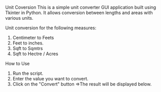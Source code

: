 Unit Coversion
This is a simple unit converter GUI application built using Tkinter in Python. It allows conversion between lengths and areas with various units.

Unit conversion for the following measures:
1. Centimeter to Feets
2. Feet to inches.
3. Sqft to Sqmtrs
4. Sqft to Hectre / Acres

How to Use
1. Run the script.
2. Enter the value you want to convert.
3. Click on the "Convert" button =>The result will be displayed below.
